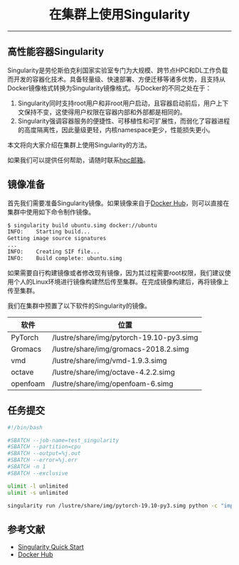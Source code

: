 # <center>在集群上使用Singularity<center/>

-------

## 高性能容器Singularity 

Singularity是劳伦斯伯克利国家实验室专门为大规模、跨节点HPC和DL工作负载而开发的容器化技术。具备轻量级、快速部署、方便迁移等诸多优势，且支持从Docker镜像格式转换为Singularity镜像格式。与Docker的不同之处在于：

1.  Singularity同时支持root用户和非root用户启动，且容器启动前后，用户上下文保持不变，这使得用户权限在容器内部和外部都是相同的。
2.  Singularity强调容器服务的便捷性、可移植性和可扩展性，而弱化了容器进程的高度隔离性，因此量级更轻，内核namespace更少，性能损失更小。

本文将向大家介绍在集群上使用Singularity的方法。

如果我们可以提供任何帮助，请随时联系[hpc邮箱](hpc@sjtu.edu.cn)。

## 镜像准备

首先我们需要准备Singularity镜像。如果镜像来自于[Docker Hub](https://hub.docker.com/)，则可以直接在集群中使用如下命令制作镜像。

```bash
$ singularity build ubuntu.simg docker://ubuntu
INFO:    Starting build...
Getting image source signatures
...
INFO:    Creating SIF file...
INFO:    Build complete: ubuntu.simg
```

如果需要自行构建镜像或者修改现有镜像，因为其过程需要root权限，我们建议使用个人的Linux环境进行镜像构建然后传至集群。在完成镜像构建后，再将镜像上传至集群。

我们在集群中预置了以下软件的Singularity的镜像。

| 软件  | 位置  |
| ---- | ---- |
| PyTorch | /lustre/share/img/pytorch-19.10-py3.simg |
| Gromacs | /lustre/share/img/gromacs-2018.2.simg  |
| vmd | /lustre/share/img/vmd-1.9.3.simg |
| octave | /lustre/share/img/octave-4.2.2.simg | 
|openfoam| /lustre/share/img/openfoam-6.simg |

## 任务提交

```bash
#!/bin/bash

#SBATCH --job-name=test_singularity
#SBATCH --partition=cpu
#SBATCH --output=%j.out
#SBATCH --error=%j.err
#SBATCH -n 1
#SBATCH --exclusive

ulimit -l unlimited
ulimit -s unlimited

singularity run /lustre/share/img/pytorch-19.10-py3.simg python -c "import torch;print(torch.__version__)"
```

## 参考文献
 - [Singularity Quick Start](https://sylabs.io/guides/3.4/user-guide/quick_start.html)
 - [Docker Hub](https://hub.docker.com/)
